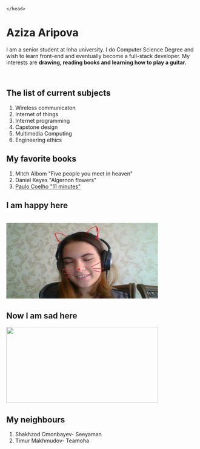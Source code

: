 <html>
	  <head>
		<title> Aziza Aripova	</title>
		<link href="aboutme-style.css" type="text/css" rel="stylesheet" />

	</head>

<body>

<h1> Aziza Aripova</h1>
<p>
	I am a senior student at Inha university. I do Computer Science Degree and wish to learn front-end and eventually become a full-stack developer. My interests are <b>drawing, reading books and learning how to play a guitar.</b>
</p>

<br/>

<h2> The list of current subjects</h2> 

<ol>  
	<li> Wireless communicaton</li>
	<li> Internet of things</li>
	<li> Internet programming </li>
	<li> Capstone design </li>
	<li> Multimedia Computing </li>
	<li> Engineering ethics </li>
</ol>

<h2>My favorite books</h2>
<ol>
	<li> Mitch Albom "Five people you meet in heaven"</li>
	<li> Daniel Keyes "Algernon flowers" </li>
	<li> <a href="https://www.goodreads.com/book/show/1430.Eleven_Minutes">Paulo Coelho "11 minutes" </a></li>
</ol>

<h2> I am happy here</h2>
<br/>
<img src="photo1.jpg" width="400" height="200"/>

<br/>

<h2> Now I am sad here </h2>
<img src="IMG1.jpg" width="400" height="200" />

<br/>

<h2> My neighbours</h2>
<ol>
    <li> Shakhzod Omonbayev- Seeyaman </li>
    <li> Timur Makhmudov- Teamoha </li>
</ol>
</body>
</html>


